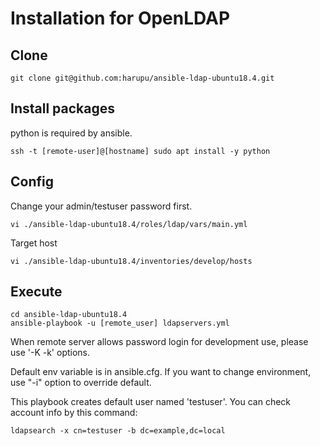 # Installation for OpenLDAP

## Clone 
```
git clone git@github.com:harupu/ansible-ldap-ubuntu18.4.git
```

## Install packages
python is required by ansible.
```
ssh -t [remote-user]@[hostname] sudo apt install -y python
```

## Config
Change your admin/testuser password first.
```
vi ./ansible-ldap-ubuntu18.4/roles/ldap/vars/main.yml
```

Target host
```
vi ./ansible-ldap-ubuntu18.4/inventories/develop/hosts
```

## Execute
```
cd ansible-ldap-ubuntu18.4
ansible-playbook -u [remote_user] ldapservers.yml
```

When remote server allows password login for development use, please use '-K -k' options.

Default env variable is in ansible.cfg. If you want to change environment, use "-i" option to override default.

This playbook creates default user named 'testuser'. You can check account info by this command:
```
ldapsearch -x cn=testuser -b dc=example,dc=local
```
